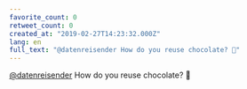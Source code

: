 ```yaml
---
favorite_count: 0
retweet_count: 0
created_at: "2019-02-27T14:23:32.000Z"
lang: en
full_text: "@datenreisender How do you reuse chocolate? 🤔"
---
```


[@datenreisender](https://twitter.com/datenreisender) How do you reuse
chocolate? 🤔
